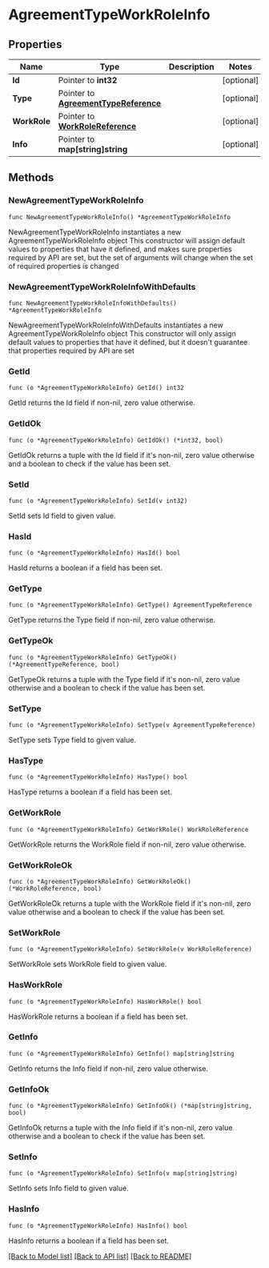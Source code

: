 # AgreementTypeWorkRoleInfo

## Properties

Name | Type | Description | Notes
------------ | ------------- | ------------- | -------------
**Id** | Pointer to **int32** |  | [optional] 
**Type** | Pointer to [**AgreementTypeReference**](AgreementTypeReference.md) |  | [optional] 
**WorkRole** | Pointer to [**WorkRoleReference**](WorkRoleReference.md) |  | [optional] 
**Info** | Pointer to **map[string]string** |  | [optional] 

## Methods

### NewAgreementTypeWorkRoleInfo

`func NewAgreementTypeWorkRoleInfo() *AgreementTypeWorkRoleInfo`

NewAgreementTypeWorkRoleInfo instantiates a new AgreementTypeWorkRoleInfo object
This constructor will assign default values to properties that have it defined,
and makes sure properties required by API are set, but the set of arguments
will change when the set of required properties is changed

### NewAgreementTypeWorkRoleInfoWithDefaults

`func NewAgreementTypeWorkRoleInfoWithDefaults() *AgreementTypeWorkRoleInfo`

NewAgreementTypeWorkRoleInfoWithDefaults instantiates a new AgreementTypeWorkRoleInfo object
This constructor will only assign default values to properties that have it defined,
but it doesn't guarantee that properties required by API are set

### GetId

`func (o *AgreementTypeWorkRoleInfo) GetId() int32`

GetId returns the Id field if non-nil, zero value otherwise.

### GetIdOk

`func (o *AgreementTypeWorkRoleInfo) GetIdOk() (*int32, bool)`

GetIdOk returns a tuple with the Id field if it's non-nil, zero value otherwise
and a boolean to check if the value has been set.

### SetId

`func (o *AgreementTypeWorkRoleInfo) SetId(v int32)`

SetId sets Id field to given value.

### HasId

`func (o *AgreementTypeWorkRoleInfo) HasId() bool`

HasId returns a boolean if a field has been set.

### GetType

`func (o *AgreementTypeWorkRoleInfo) GetType() AgreementTypeReference`

GetType returns the Type field if non-nil, zero value otherwise.

### GetTypeOk

`func (o *AgreementTypeWorkRoleInfo) GetTypeOk() (*AgreementTypeReference, bool)`

GetTypeOk returns a tuple with the Type field if it's non-nil, zero value otherwise
and a boolean to check if the value has been set.

### SetType

`func (o *AgreementTypeWorkRoleInfo) SetType(v AgreementTypeReference)`

SetType sets Type field to given value.

### HasType

`func (o *AgreementTypeWorkRoleInfo) HasType() bool`

HasType returns a boolean if a field has been set.

### GetWorkRole

`func (o *AgreementTypeWorkRoleInfo) GetWorkRole() WorkRoleReference`

GetWorkRole returns the WorkRole field if non-nil, zero value otherwise.

### GetWorkRoleOk

`func (o *AgreementTypeWorkRoleInfo) GetWorkRoleOk() (*WorkRoleReference, bool)`

GetWorkRoleOk returns a tuple with the WorkRole field if it's non-nil, zero value otherwise
and a boolean to check if the value has been set.

### SetWorkRole

`func (o *AgreementTypeWorkRoleInfo) SetWorkRole(v WorkRoleReference)`

SetWorkRole sets WorkRole field to given value.

### HasWorkRole

`func (o *AgreementTypeWorkRoleInfo) HasWorkRole() bool`

HasWorkRole returns a boolean if a field has been set.

### GetInfo

`func (o *AgreementTypeWorkRoleInfo) GetInfo() map[string]string`

GetInfo returns the Info field if non-nil, zero value otherwise.

### GetInfoOk

`func (o *AgreementTypeWorkRoleInfo) GetInfoOk() (*map[string]string, bool)`

GetInfoOk returns a tuple with the Info field if it's non-nil, zero value otherwise
and a boolean to check if the value has been set.

### SetInfo

`func (o *AgreementTypeWorkRoleInfo) SetInfo(v map[string]string)`

SetInfo sets Info field to given value.

### HasInfo

`func (o *AgreementTypeWorkRoleInfo) HasInfo() bool`

HasInfo returns a boolean if a field has been set.


[[Back to Model list]](../README.md#documentation-for-models) [[Back to API list]](../README.md#documentation-for-api-endpoints) [[Back to README]](../README.md)


